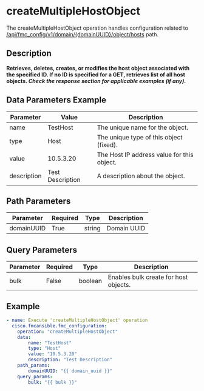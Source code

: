 # createMultipleHostObject

The createMultipleHostObject operation handles configuration related to [/api/fmc_config/v1/domain/{domainUUID}/object/hosts](/paths//api/fmc_config/v1/domain/{domain_uuid}/object/hosts.md) path.&nbsp;
## Description
**Retrieves, deletes, creates, or modifies the host object associated with the specified ID. If no ID is specified for a GET, retrieves list of all host objects. _Check the response section for applicable examples (if any)._**

## Data Parameters Example
| Parameter | Value | Description |
| --------- | -------- | ----------- |
| name | TestHost | The unique name for the object. |
| type | Host | The unique type of this object (fixed). |
| value | 10.5.3.20 | The Host IP address value for this object. |
| description | Test Description | A description about the object. |

## Path Parameters
| Parameter | Required | Type | Description |
| --------- | -------- | ---- | ----------- |
| domainUUID | True | string | Domain UUID |

## Query Parameters
| Parameter | Required | Type | Description |
| --------- | -------- | ---- | ----------- |
| bulk | False | boolean | Enables bulk create for host objects. |

## Example
```yaml
- name: Execute 'createMultipleHostObject' operation
  cisco.fmcansible.fmc_configuration:
    operation: "createMultipleHostObject"
    data:
        name: "TestHost"
        type: "Host"
        value: "10.5.3.20"
        description: "Test Description"
    path_params:
        domainUUID: "{{ domain_uuid }}"
    query_params:
        bulk: "{{ bulk }}"

```
